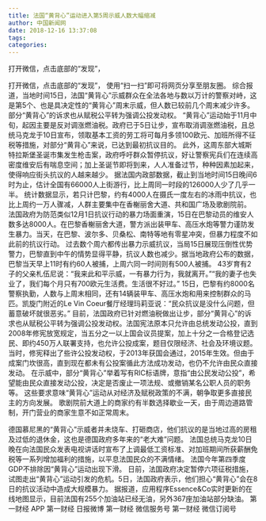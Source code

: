 ```yaml
---
title: 法国“黄背心”运动进入第5周示威人数大幅缩减
author: 中国新闻网
date: 2018-12-16 13:37:08
tags: 
categories: 
---
```

打开微信，点击底部的“发现”，
<!-- more -->
打开微信，点击底部的“发现”，
使用“扫一扫”即可将网页分享至朋友圈。
综合报道，当地时间15日，法国“黄背心”示威群众在全法各地与数以万计的警察对峙，这是第5个、也是具决定性的“黄背心”周末示威，但人数已较前几个周末减少许多。部分“黄背心”的诉求也从赋税公平转为强调公投发动权。
“黄背心”运动始于11月中旬，起因主要是反对调涨燃油税。政府已于5日让步，宣布取消调涨燃油税，且总统马克龙于10日宣布，领取基本工资的劳工将可每月多领100欧元、加班所得不征税等措施，对部分“黄背心”来说，已达到最初抗议目的。
此外，这周东部大城斯特拉斯堡圣诞市集发生枪击案，政府呼吁群众暂停抗议，好让警察宪兵们在连续高密度维安后有喘息空间；加上圣诞节即将到来，人人准备过节，种种因素加起来，使得响应街头抗议的人越来越少。
据法国内政部数据，截止到当地时间15日晚间6时为止，估计全国有66000人上街游行，比上周同一时段的126000人少了几乎一半。
统计数据显示，若只计巴黎，约有4000人在摄氏一度左右的冰雨中抗议，也比上周约一万人骤减，人群主要集中在香榭丽舍大道、共和国广场及歌剧院前。
法国政府为防范类似12月1日抗议行动的暴力场面重演，15日在巴黎动员的维安人数多达8000人。在巴黎香榭丽舍大道，警方派出装甲车、高压水炮等警力谨防发生暴力。当天，在巴黎、波尔多、贝桑松、南特等地有零星冲突，但暴力程度不如此前的抗议行动。
过去数个周六都传出暴力示威抗议，当局15日展现压倒性优势警力，巴黎直到中午的情势显得平静，抗议人数也减少。据当地政府公布的数据，巴黎当天早上11时有约60人被捕，上周六同一时间则有500人被捕。
43岁育有2子的父亲札伍尼说：“我来此和平示威，一有暴力行为，我就离开。”“我的妻子也失业了，我们每个月只有700欧元生活费。生活很不好过。”
15日，巴黎有约8000名警察执勤，人数与上周末相同，还有14辆装甲车、高压水炮和用来控制群众的马匹。凯旋门附近的Le Vin Coeur餐厅经理玛莉亚说：“民众抗议是没什么问题，但蓄意破坏就很恶劣。”
目前，法国政府已针对燃油税做出让步，部分“黄背心”的诉求也从赋税公平转为强调公投发动权。法国宪法原本只允许由总统发动公投，直到2008年修宪放宽规定，当五分之一以上国会议员提案，加上十分之一合格登记选民、即约450万人联署支持，也允许公投成案，题目仅限经济、社会及环境议题。
当时，修宪释出了些许公投发动权，于2013年获国会通过，2015年生效。但由于成案门坎很高，直到现在都未有公投案循此方法成功发动，也仍不允许由民众直接发动。
在示威中，部分“黄背心”举着写有RIC标语牌，意指“由公民发动公投”，希望能由民众直接发动公投，决定是否废止一项法规、或撤销某名公职人员的职务等。
这些要求意味“黄背心”运动从对经济及赋税政策的不满，朝争取更多直接民主的方向发展。
歌剧院前大道上的商家约有半数选择歇业一天，由于周边道路管制，开门营业的商家生意不如正常周末。
 
 
德国慕尼黑的“黄背心”示威者并未烧车、打砸商店，他们抗议的是当地过高的房租及过低的退休金，这也是德国政府多年来的“老大难”问题。
法国总统马克龙10日晚在向法国民众发表电视讲话时宣布了上调最低工资标准、对加班期间所获薪酬免税等一系列增加福利的措施，以平息法国民众的不满情绪。
法国今年第四季度GDP不排除因“黄背心”运动出现下滑。
日前，法国政府决定暂停六项征税措施，试图走出“黄背心”运动引发的危机。5日，法国政府表示，他们担心“黄背心”会在8日的抗议活动中造成大规模暴力。
据报道，应用程序Essence&Co实时更新的在线地图显示，目前法国有255个加油站已经无油，另外367座加油站部分缺油。
第一财经
APP
第一财经
日报微博
第一财经
微信服务号
第一财经
微信订阅号
